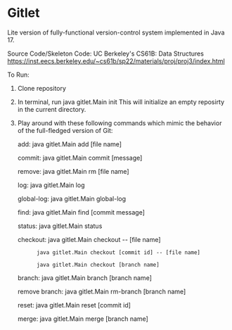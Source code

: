 # Gitlet

Lite version of fully-functional version-control system implemented in Java 17.

Source Code/Skeleton Code: UC Berkeley's CS61B: Data Structures  https://inst.eecs.berkeley.edu/~cs61b/sp22/materials/proj/proj3/index.html

To Run:
1. Clone repository
2. In terminal, run java gitlet.Main init
   This will initialize an empty reposirty in the current directory.
3. Play around with these following commands which mimic the behavior of the full-fledged version of Git:

   add: java gitlet.Main add [file name]
   
   commit: java gitlet.Main commit [message]
   
   remove: java gitlet.Main rm [file name]
   
   log: java gitlet.Main log
   
   global-log: java gitlet.Main global-log
   
   find: java gitlet.Main find [commit message]
   
   status: java gitlet.Main status
   
   checkout: java gitlet.Main checkout -- [file name]
   
             java gitlet.Main checkout [commit id] -- [file name]
             
             java gitlet.Main checkout [branch name]
             
   branch: java gitlet.Main branch [branch name]
   
   remove branch: java gitlet.Main rm-branch [branch name]
   
   reset: java gitlet.Main reset [commit id]
   
   merge: java gitlet.Main merge [branch name]
   
